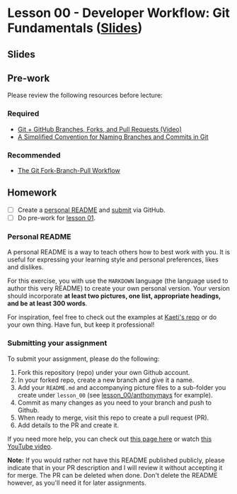 # Lesson 00 - Developer Workflow: Git Fundamentals ([Slides](https://code-differently.github.io/code-society-25-2/slides/#/lesson_00))

## Slides

## Pre-work

Please review the following resources before lecture:

### Required
* [Git + GitHub Branches, Forks, and Pull Requests (Video)](https://youtu.be/oa1wXWeH1IQ?si=fnN6f4Ua1dbdWmqN)
* [A Simplified Convention for Naming Branches and Commits in Git](https://dev.to/varbsan/a-simplified-convention-for-naming-branches-and-commits-in-git-il4)

### Recommended
* [The Git Fork-Branch-Pull Workflow](https://www.tomasbeuzen.com/post/git-fork-branch-pull/)

## Homework

- [ ] Create a [personal README](#personal-readme) and [submit](#submitting-your-assignment) via GitHub.
- [ ] Do pre-work for [lesson 01](/lesson_01/).

### Personal README

A personal README is a way to teach others how to best work with you. It is useful for expressing your learning style and personal preferences, likes and dislikes.

For this exercise, you with use the `MARKDOWN` language (the language used to author this very README) to create your own personal version. Your version should incorporate __at least two pictures, one list, appropriate headings, and be at least 300 words__.

For inspiration, feel free to check out the examples at [Kaeti's repo][kaeti-repo] or do your own thing. Have fun, but keep it professional!

[kaeti-repo]: https://github.com/kaeti/personal-readme

### Submitting your assignment

To submit your assignment, please do the following:

1. Fork this repository (repo) under your own Github account.
1. In your forked repo, create a new branch and give it a name.
1. Add your `README.md` and accompanying picture files to a sub-folder you create under `lesson_00` (see [lesson_00/anthonymays](/lesson_00/anthonymays) for example).
1. Commit as many changes as you need to your branch and push to Github.
1. When ready to merge, visit this repo to create a pull request (PR).
1. Add details to the PR and create it.

If you need more help, you can check out [this page here][open-source-contributions] or watch [this YouTube video][open-source-youtube].

**Note:** If you would rather not have this README published publicly, please indicate that in your PR description and I will review it without accepting it for merge. The PR can be deleted when done. Don't delete the README however, as you'll need it for later assignments.

[open-source-contributions]: https://github.com/gabrieldemarmiesse/getting_started_open_source

[open-source-youtube]: https://www.youtube.com/watch?v=a_FLqX3vGR4
